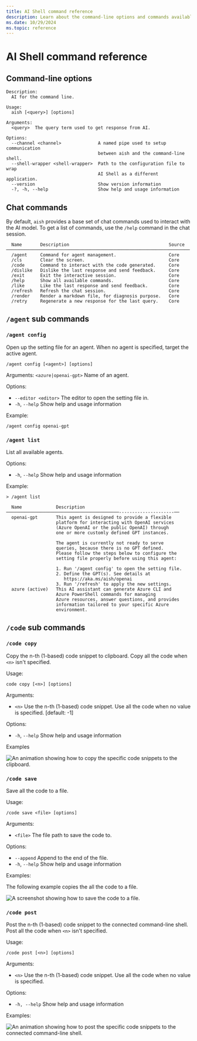```yaml
---
title: AI Shell command reference
description: Learn about the command-line options and commands available in AI Shell.
ms.date: 10/29/2024
ms.topic: reference
---
```

# AI Shell command reference

## Command-line options

```
Description:
  AI for the command line.

Usage:
  aish [<query>] [options]

Arguments:
  <query>  The query term used to get response from AI.

Options:
  --channel <channel>              A named pipe used to setup communication
                                   between aish and the command-line shell.
  --shell-wrapper <shell-wrapper>  Path to the configuration file to wrap
                                   AI Shell as a different application.
  --version                        Show version information
  -?, -h, --help                   Show help and usage information
```

## Chat commands

By default, `aish` provides a base set of chat commands used to interact with the AI model. To get a
list of commands, use the `/help` command in the chat session.

```
  Name       Description                                      Source
──────────────────────────────────────────────────────────────────────
  /agent     Command for agent management.                    Core
  /cls       Clear the screen.                                Core
  /code      Command to interact with the code generated.     Core
  /dislike   Dislike the last response and send feedback.     Core
  /exit      Exit the interactive session.                    Core
  /help      Show all available commands.                     Core
  /like      Like the last response and send feedback.        Core
  /refresh   Refresh the chat session.                        Core
  /render    Render a markdown file, for diagnosis purpose.   Core
  /retry     Regenerate a new response for the last query.    Core
```

## `/agent` sub commands

### `/agent config`

Open up the setting file for an agent. When no agent is specified, target the active agent.

```
/agent config [<agent>] [options]
```

Arguments: `<azure|openai-gpt>` Name of an agent.

Options:

- `--editor <editor>` The editor to open the setting file in.
- `-h`, `--help` Show help and usage information

Example:

```
/agent config openai-gpt
```

### `/agent list`

List all available agents.

Options:

- `-h`, `--help`  Show help and usage information

Example:

```
> /agent list

  Name             Description
───────────────────────────────────────────---------------------──
  openai-gpt       This agent is designed to provide a flexible
                   platform for interacting with OpenAI services
                   (Azure OpenAI or the public OpenAI) through
                   one or more customly defined GPT instances.

                   The agent is currently not ready to serve
                   queries, because there is no GPT defined.
                   Please follow the steps below to configure the
                   setting file properly before using this agent:

                   1. Run '/agent config' to open the setting file.
                   2. Define the GPT(s). See details at
                      https://aka.ms/aish/openai
                   3. Run '/refresh' to apply the new settings.
  azure (active)   This AI assistant can generate Azure CLI and
                   Azure PowerShell commands for managing
                   Azure resources, answer questions, and provides
                   information tailored to your specific Azure
                   environment.
```

## `/code` sub commands

### `/code copy`

Copy the n-th (1-based) code snippet to clipboard. Copy all the code when `<n>` isn't specified.

Usage:

```
code copy [<n>] [options]
```

Arguments:

- `<n>` Use the n-th (1-based) code snippet. Use all the code when no value is specified.
[default: -1]

Options:

- `-h`, `--help`  Show help and usage information

Examples

![An animation showing how to copy the specific code snippets to the clipboard.][01]

### `/code save`

Save all the code to a file.

Usage:

```
/code save <file> [options]
```

Arguments:

- `<file>`  The file path to save the code to.

Options:

- `--append` Append to the end of the file.
- `-h`, `--help` Show help and usage information

Examples:

The following example copies the all the code to a file.

![A screenshot showing how to save the code to a file.][03]

### `/code post`

Post the n-th (1-based) code snippet to the connected command-line shell. Post all the code
when `<n>` isn't specified.

Usage:

```
/code post [<n>] [options]
```

Arguments:

- `<n>` Use the n-th (1-based) code snippet. Use all the code when no value is specified.

Options:

- `-h, --help` Show help and usage information

Examples:

![An animation showing how to post the specific code snippets to the connected command-line shell.][02]

<!-- TO DO
- Add subcommands and switches for each command.
- Add examples for each subcommand.
-->

<!-- link references -->
[01]: media/aishell-reference/code-copy-command.gif
[02]: media/aishell-reference/code-post-command.gif
[03]: media/aishell-reference/code-save-command.png
